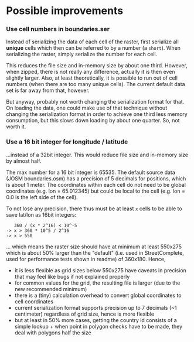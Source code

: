 # Possible improvements

### Use cell numbers in boundaries.ser

Instead of serializing the data of each cell of the raster, first serialize all **unique** cells which then can be referred to by a number  (a `short`). 
When serializing the raster, simply serialize the number for each cell.

This reduces the file size and in-memory size by about one third. However, when zipped, there is not really any difference, actually it is then even slightly larger. 
Also, at least theoretically, it is possible to run out of cell numbers (when there are too many unique cells). The current default data set is far away from that, however.

But anyway, probably not worth changing the serialization format for that.
On loading the data, one could make use of that technique without changing the serialization format in order to achieve one third less memory consumption, but this slows down loading by about one quarter. So, not worth it.

### Use a 16 bit integer for longitude / latitude

...instead of a 32bit integer. This would reduce file size and in-memory size by almost half.

The max number for a 16 bit integer is 65535.
The default source data (JOSM boundaries.osm) has a precision of 5 decimals for positions, which is about 1 meter. 
The coordinates within each cell do not need to be global coordinates (e.g. lon = 65.012345) but could be local to the cell (e.g. lon = 0.0 is the left side of the cell).

To not lose any precision, there thus must be at least `x` cells to be able to save lat/lon as 16bit integers:
```
   360 / (x * 2^16) < 10^-5
-> x > 360 * 10^5 / 2^16
-> x > 550
```
... which means the raster size should have at minimum at least 550x275 which is about 50% larger than the "default" (i.e. used in StreetComplete, used for performance tests shown in readme) of 360x180.
Hence, 
- it is less flexible as grid sizes below 550x275 have caveats in precision that may feel like bugs if not explained properly
- for common values for the grid, the resulting file is larger (due to the new recommended minimum)
- there is a (tiny) calculation overhead to convert global coordinates to cell coordinates
- current serialization format supports precision up to 7 decimals (~1 centimeter) regardless of grid size, hence is more flexible
- but at least in 50% more cases, getting the country id consists of a simple lookup + when point in polygon checks have to be made, they deal with polygons half the size
